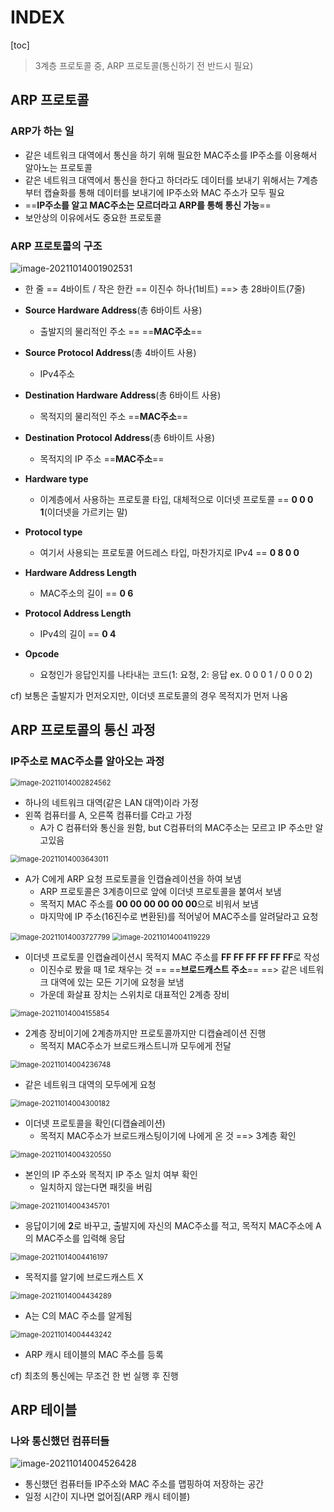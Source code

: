 # INDEX

[toc]

> 3계층 프로토콜 중, ARP 프로토콜(통신하기 전 반드시 필요)

## ARP 프로토콜

### ARP가 하는 일

- 같은 네트워크 대역에서 통신을 하기 위해 필요한 MAC주소를 IP주소를 이용해서 알아노는 프로토콜
- 같은 네트워크 대역에서 통신을 한다고 하더라도 데이터를 보내기 위해서는 7계층부터 캡슐화를 통해 데이터를 보내기에 IP주소와 MAC 주소가 모두 필요
- ==**IP주소를 알고 MAC주소는 모르더라고 ARP를 통해 통신 가능**==
- 보안상의 이유에서도 중요한 프로토콜



### ARP 프로토콜의 구조

![image-20211014001902531](assets/image-20211014001902531.png)

- 한 줄 == 4바이트 / 작은 한칸 == 이진수 하나(1비트) ==> 총 28바이트(7줄)
- **Source Hardware Address**(총 6바이트 사용)
  - 출발지의 물리적인 주소 == ==**MAC주소**==
- **Source Protocol Address**(총 4바이트 사용)
  - IPv4주소
- **Destination Hardware Address**(총 6바이트 사용)
  - 목적지의 물리적인 주소 ==**MAC주소**==

- **Destination Protocol Address**(총 6바이트 사용)
  - 목적지의 IP 주소 ==**MAC주소**==
- **Hardware type**
  - 이계층에서 사용하는 프로토콜 타입, 대체적으로 이더넷 프로토콜 == **0 0 0 1**(이더넷을 가르키는 말)
- **Protocol type**
  - 여기서 사용되는 프로토콜 어드레스 타입, 마찬가지로 IPv4 == **0 8 0 0**

- **Hardware Address Length**

  - MAC주소의 길이 == **0 6**

- **Protocol Address Length**

  - IPv4의 길이 == **0 4**

- **Opcode**

  - 요청인가 응답인지를 나타내는 코드(1: 요청, 2: 응답 ex. 0 0 0 1 / 0 0 0 2)

    

 cf) 보통은 출발지가 먼저오지만, 이더넷 프로토콜의 경우 목적지가 먼저 나옴



## ARP 프로토콜의 통신 과정

### IP주소로 MAC주소를 알아오는 과정

<img src="assets/image-20211014002824562.png" alt="image-20211014002824562" style="zoom:80%;" />

- 하나의 네트워크 대역(같은 LAN 대역)이라 가정
- 왼쪽 컴퓨터를 A, 오른쪽 컴퓨터를 C라고 가정
  - A가 C 컴퓨터와 통신을 원함, but C컴퓨터의 MAC주소는 모르고 IP 주소만 알고있음

<img src="assets/image-20211014003643011.png" alt="image-20211014003643011" style="zoom:80%;" />

- A가 C에게 ARP 요청 프로토콜을 인캡슐레이션을 하여 보냄
  - ARP 프로토콜은 3계층이므로 앞에 이더넷 프로토콜을 붙여서 보냄
  - 목적지 MAC 주소를 **00 00 00 00 00 00**으로 비워서 보냄
  - 마지막에 IP 주소(16진수로 변환된)를 적어넣어 MAC주소를 알려달라고 요청

<img src="assets/image-20211014003727799.png" alt="image-20211014003727799" style="zoom:80%;" />

<img src="assets/image-20211014004119229.png" alt="image-20211014004119229" style="zoom:80%;" />

- 이더넷 프로토콜 인캡슐레이션시 목적지 MAC 주소를 **FF FF FF FF FF FF**로 작성
  - 이진수로 봤을 때 1로 채우는 것 == ==**브로드캐스트 주소**== ==> 같은 네트워크 대역에 있는 모든 기기에 요청을 보냄
  - 가운데 화살표 장치는 스위치로 대표적인 2계층 장비

<img src="assets/image-20211014004155854.png" alt="image-20211014004155854" style="zoom:80%;" />

- 2계층 장비이기에 2계층까지만 프로토콜까지만 디캡슐레이션 진행
  - 목적지 MAC주소가 브로드캐스트니까 모두에게 전달

<img src="assets/image-20211014004236748.png" alt="image-20211014004236748" style="zoom:80%;" />

- 같은 네트워크 대역의 모두에게 요청

<img src="assets/image-20211014004300182.png" alt="image-20211014004300182" style="zoom:80%;" />

- 이더넷 프로토콜을 확인(디캡슐레이션)
  - 목적지 MAC주소가 브로드캐스팅이기에 나에게 온 것 ==> 3계층 확인

<img src="assets/image-20211014004320550.png" alt="image-20211014004320550" style="zoom:80%;" />

- 본인의 IP 주소와 목적지 IP 주소 일치 여부 확인
  - 일치하지 않는다면 패킷을 버림

<img src="assets/image-20211014004345701.png" alt="image-20211014004345701" style="zoom:80%;" />

- 응답이기에 **2**로 바꾸고, 출발지에 자신의 MAC주소를 적고, 목적지 MAC주소에 A의 MAC주소를 입력해 응답

<img src="assets/image-20211014004416197.png" alt="image-20211014004416197" style="zoom:80%;" />

- 목적지를 알기에 브로드캐스트 X

<img src="assets/image-20211014004434289.png" alt="image-20211014004434289" style="zoom:80%;" />

- A는 C의 MAC 주소를 알게됨

<img src="assets/image-20211014004443242.png" alt="image-20211014004443242" style="zoom:80%;" />

- ARP 캐시 테이블의 MAC 주소를 등록



cf) 최초의 통신에는 무조건 한 번 실행 후 진행



## ARP 테이블

### 나와 통신했던 컴퓨터들

![image-20211014004526428](assets/image-20211014004526428.png)

- 통신했던 컴퓨터들 IP주소와 MAC 주소를 맵핑하여 저장하는 공간
- 일정 시간이 지나면 없어짐(ARP 캐시 테이블)
